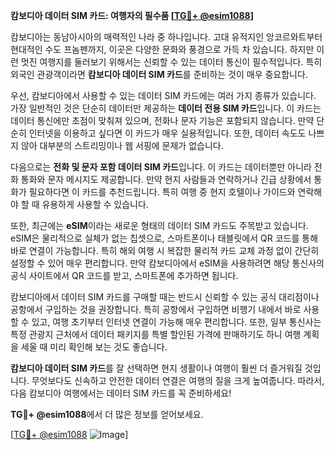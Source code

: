 **캄보디아 데이터 SIM 카드: 여행자의 필수품 [[TG💪+ @esim1088](https://t.me/s/esim1088)]**

캄보디아는 동남아시아의 매력적인 나라 중 하나입니다. 고대 유적지인 앙코르와트부터 현대적인 수도 프놈펜까지, 이곳은 다양한 문화와 풍경으로 가득 차 있습니다. 하지만 이런 멋진 여행지를 둘러보기 위해서는 신뢰할 수 있는 데이터 통신이 필수적입니다. 특히 외국인 관광객이라면 **캄보디아 데이터 SIM 카드**를 준비하는 것이 매우 중요합니다.

우선, 캄보디아에서 사용할 수 있는 데이터 SIM 카드에는 여러 가지 종류가 있습니다. 가장 일반적인 것은 단순히 데이터만 제공하는 **데이터 전용 SIM 카드**입니다. 이 카드는 데이터 통신에만 초점이 맞춰져 있으며, 전화나 문자 기능은 포함되지 않습니다. 만약 단순히 인터넷을 이용하고 싶다면 이 카드가 매우 실용적입니다. 또한, 데이터 속도도 나쁘지 않아 대부분의 스트리밍이나 웹 서핑에 문제가 없습니다.

다음으로는 **전화 및 문자 포함 데이터 SIM 카드**입니다. 이 카드는 데이터뿐만 아니라 전화 통화와 문자 메시지도 제공합니다. 만약 현지 사람들과 연락하거나 긴급 상황에서 통화가 필요하다면 이 카드를 추천드립니다. 특히 여행 중 현지 호텔이나 가이드와 연락해야 할 때 유용하게 사용할 수 있습니다.

또한, 최근에는 **eSIM**이라는 새로운 형태의 데이터 SIM 카드도 주목받고 있습니다. eSIM은 물리적으로 실체가 없는 칩셋으로, 스마트폰이나 태블릿에서 QR 코드를 통해 바로 연결이 가능합니다. 특히 해외 여행 시 복잡한 물리적 카드 교체 과정 없이 간단히 설정할 수 있어 매우 편리합니다. 만약 캄보디아에서 eSIM을 사용하려면 해당 통신사의 공식 사이트에서 QR 코드를 받고, 스마트폰에 추가하면 됩니다.

캄보디아에서 데이터 SIM 카드를 구매할 때는 반드시 신뢰할 수 있는 공식 대리점이나 공항에서 구입하는 것을 권장합니다. 특히 공항에서 구입하면 비행기 내에서 바로 사용할 수 있고, 여행 초기부터 인터넷 연결이 가능해 매우 편리합니다. 또한, 일부 통신사는 특정 관광지 근처에서 데이터 패키지를 특별 할인된 가격에 판매하기도 하니 여행 계획을 세울 때 미리 확인해 보는 것도 좋습니다.

**캄보디아 데이터 SIM 카드**를 잘 선택하면 현지 생활이나 여행이 훨씬 더 즐거워질 것입니다. 무엇보다도 신속하고 안전한 데이터 연결은 여행의 질을 크게 높여줍니다. 따라서, 다음 캄보디아 여행에서는 데이터 SIM 카드를 꼭 준비하세요! 

**TG💪+ @esim1088**에서 더 많은 정보를 얻어보세요. 

[[TG💪+ @esim1088](https://t.me/s/esim1088) ![Image](https://i.postimg.cc/Y0z9fWf4/image.png)]